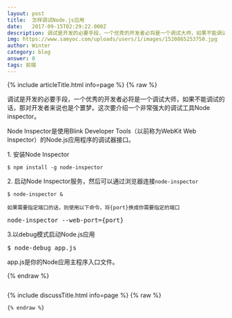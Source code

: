 ```yaml
---
layout: post
title:  怎样调试Node.js应用
date:   2017-09-15T02:29:22.000Z
description: 调试是开发的必要手段，一个优秀的开发者必将是一个调试大师，如果不能调试的话，那对开发者来说也是个噩梦。这次要介绍一个非常强大的调试工具Node inspecto...
img: https://www.samyoc.com/uploads/users/1/images/1520865253750.jpg
author: Winter
category: blog
answer: 0
tags: 前端
---
```

<div class="article-root">
  <div class="article">
    {% include articleTitle.html info=page %}
    {% raw %}
    <div class="article-content"><p>调试是开发的必要手段，一个优秀的开发者必将是一个调试大师，如果不能调试的话，那对开发者来说也是个噩梦。这次要介绍一个非常强大的调试工具Node inspector。</p>

<p>Node Inspector是使用Blink Developer Tools（以前称为WebKit Web Inspector）的Node.js应用程序的调试器接口。</p>

<p>1. 安装Node&nbsp;Inspector</p>

<pre>
<code>$ npm install -g node-inspector</code></pre>

<p>2. 启动Node&nbsp;Inspector服务，然后可以通过浏览器连接<code>node-inspector</code></p>

<pre>
<code>$ node-inspector &amp;</code></pre>

<p><code>如果需要指定端口的话，则使用以下命令，将{port}换成你需要指定的端口</code></p>

<pre>
node-inspector --web-port={port}</pre>

<p>3.以debug模式启动Node.js应用</p>

<pre>
$ node-debug app.js</pre>

<p>app.js是你的Node应用主程序入口文件。</p>
</div>
    {% endraw %}
  </div>
  <p style="height: 0;width:0;overflow: hidden;"> 第12篇《怎样调试Node.js应用》来自Winter(https://github.com/aiyld/aiyld.github.io)的站点</p>
  <div class="discuss-wrapper">
    {% include discussTitle.html info=page %}
    {% raw %}
    
    {% endraw %}
  </div>
<div>

